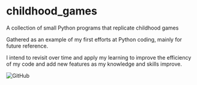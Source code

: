 # childhood_games
A collection of small Python programs that replicate childhood games

Gathered as an example of my first efforts at Python coding, mainly for future reference.

I intend to revisit over time and apply my learning to improve the efficiency of my code and add new features as my knowledge and skills improve.

![GitHub](https://img.shields.io/github/license/tj2904/childhood_games)
